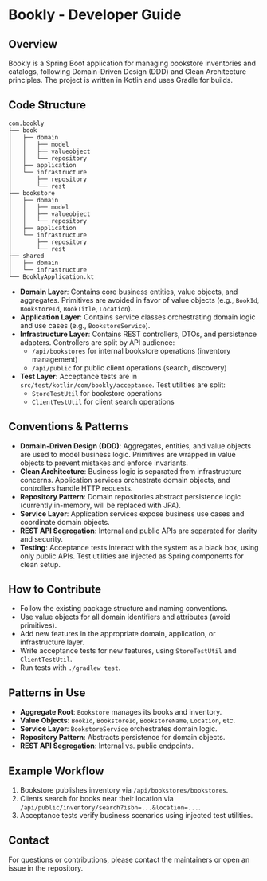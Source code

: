 # Bookly - Developer Guide

## Overview
Bookly is a Spring Boot application for managing bookstore inventories and catalogs, following Domain-Driven Design (DDD) and Clean Architecture principles. The project is written in Kotlin and uses Gradle for builds.

## Code Structure

```
com.bookly
├── book
│   ├── domain
│   │   ├── model
│   │   ├── valueobject
│   │   └── repository
│   ├── application
│   └── infrastructure
│       ├── repository
│       └── rest
├── bookstore
│   ├── domain
│   │   ├── model
│   │   ├── valueobject
│   │   └── repository
│   ├── application
│   └── infrastructure
│       ├── repository
│       └── rest
├── shared
│   ├── domain
│   └── infrastructure
└── BooklyApplication.kt
```

- **Domain Layer**: Contains core business entities, value objects, and aggregates. Primitives are avoided in favor of value objects (e.g., `BookId`, `BookstoreId`, `BookTitle`, `Location`).
- **Application Layer**: Contains service classes orchestrating domain logic and use cases (e.g., `BookstoreService`).
- **Infrastructure Layer**: Contains REST controllers, DTOs, and persistence adapters. Controllers are split by API audience:
  - `/api/bookstores` for internal bookstore operations (inventory management)
  - `/api/public` for public client operations (search, discovery)
- **Test Layer**: Acceptance tests are in `src/test/kotlin/com/bookly/acceptance`. Test utilities are split:
  - `StoreTestUtil` for bookstore operations
  - `ClientTestUtil` for client search operations

## Conventions & Patterns

- **Domain-Driven Design (DDD)**: Aggregates, entities, and value objects are used to model business logic. Primitives are wrapped in value objects to prevent mistakes and enforce invariants.
- **Clean Architecture**: Business logic is separated from infrastructure concerns. Application services orchestrate domain objects, and controllers handle HTTP requests.
- **Repository Pattern**: Domain repositories abstract persistence logic (currently in-memory, will be replaced with JPA).
- **Service Layer**: Application services expose business use cases and coordinate domain objects.
- **REST API Segregation**: Internal and public APIs are separated for clarity and security.
- **Testing**: Acceptance tests interact with the system as a black box, using only public APIs. Test utilities are injected as Spring components for clean setup.

## How to Contribute

- Follow the existing package structure and naming conventions.
- Use value objects for all domain identifiers and attributes (avoid primitives).
- Add new features in the appropriate domain, application, or infrastructure layer.
- Write acceptance tests for new features, using `StoreTestUtil` and `ClientTestUtil`.
- Run tests with `./gradlew test`.

## Patterns in Use
- **Aggregate Root**: `Bookstore` manages its books and inventory.
- **Value Objects**: `BookId`, `BookstoreId`, `BookstoreName`, `Location`, etc.
- **Service Layer**: `BookstoreService` orchestrates domain logic.
- **Repository Pattern**: Abstracts persistence for domain objects.
- **REST API Segregation**: Internal vs. public endpoints.

## Example Workflow
1. Bookstore publishes inventory via `/api/bookstores/bookstores`.
2. Clients search for books near their location via `/api/public/inventory/search?isbn=...&location=...`.
3. Acceptance tests verify business scenarios using injected test utilities.

## Contact
For questions or contributions, please contact the maintainers or open an issue in the repository.
